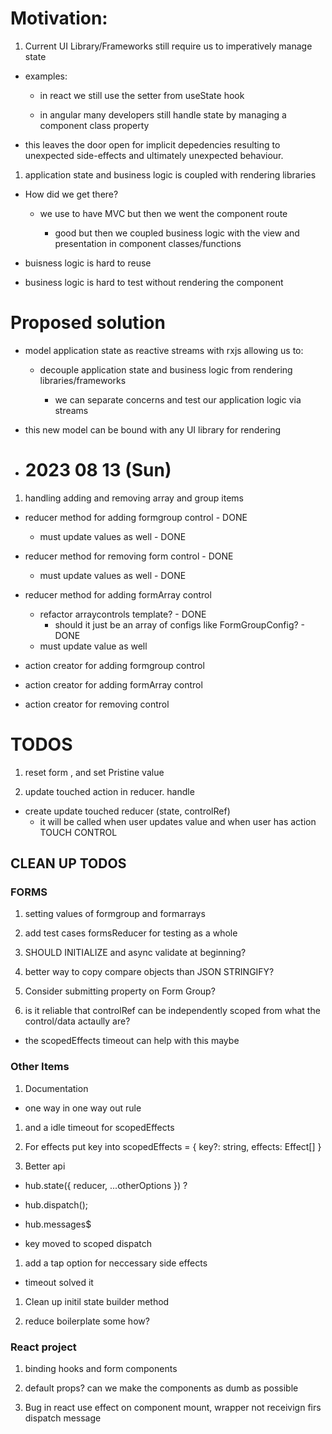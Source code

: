 # Motivation:

1. Current UI Library/Frameworks still require us to imperatively manage state

- examples:

  - in react we still use the setter from useState hook

  - in angular many developers still handle state by managing a component class property

- this leaves the door open for implicit depedencies resulting to unexpected side-effects and ultimately unexpected behaviour.

1. application state and business logic is coupled with rendering libraries

- How did we get there?

  - we use to have MVC but then we went the component route

    - good but then we coupled business logic with the view and presentation in component classes/functions

- buisness logic is hard to reuse

- business logic is hard to test without rendering the component

# Proposed solution

- model application state as reactive streams with rxjs allowing us to:

  - decouple application state and business logic from rendering libraries/frameworks

    - we can separate concerns and test our application logic via streams

- this new model can be bound with any UI library for rendering

- # 2023 08 13 (Sun)
1. handling adding and removing array and group items

  - reducer method for adding formgroup control - DONE
    - must update values as well - DONE
  - reducer method for removing form control - DONE
    - must update values as well - DONE

  - reducer method for adding formArray control
    - refactor arraycontrols template? - DONE
      - should it just be an array of configs like FormGroupConfig? - DONE
    - must update value as well

  - action creator for adding formgroup control
  - action creator for adding formArray control
  - action creator for removing control

# TODOS

1. reset form , and set Pristine value

1. update touched action in reducer. handle

- create update touched reducer (state, controlRef)
  - it will be called when user updates value and when user has action TOUCH CONTROL

## CLEAN UP TODOS

### FORMS

1. setting values of formgroup and formarrays

1. add test cases formsReducer for testing as a whole

1. SHOULD INITIALIZE and async validate at beginning?

1. better way to copy compare objects than JSON STRINGIFY?

1. Consider submitting property on Form Group?

1. is it reliable that controlRef can be independently scoped from what the control/data actaully are?

  - the scopedEffects timeout can help with this maybe

### Other Items
1. Documentation

  - one way in one way out rule

1. and a idle timeout for scopedEffects

1. For effects put key into scopedEffects = {
  key?: string,
  effects: Effect[]
}

1. Better api 

  - hub.state({ reducer, ...otherOptions }) ?

  - hub.dispatch();

  - hub.messages$

  - key moved to scoped dispatch

1. add a tap option for neccessary side effects

- timeout solved it

1. Clean up initil state builder method

1. reduce boilerplate some how?

### React project 

1. binding hooks and form components

1. default props? can we make the components as dumb as possible

1. Bug in react use effect on component mount, wrapper not receivign firs dispatch message

